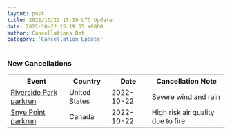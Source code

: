 ```yaml
---
layout: post
title: 2022/10/22 15:19 UTC Update
date: 2022-10-22 15:19:55 +0000
author: Cancellations Bot
category: 'Cancellation Update'
---
```


<h3>New Cancellations</h3>
<div class='hscrollable'>
<table style='width: 100%'>
    <tr>
        <th>Event</th>
        <th>Country</th>
        <th>Date</th>
        <th>Cancellation Note</th>
    </tr>
    <tr>
        <td><a href="https://www.parkrun.us/riversidepark">Riverside Park parkrun</a></td>
        <td>United States</td>
        <td>2022-10-22</td>
        <td>Severe wind and rain</td>
    </tr>
    <tr>
        <td><a href="https://www.parkrun.ca/snyepoint">Snye Point parkrun</a></td>
        <td>Canada</td>
        <td>2022-10-22</td>
        <td>High risk air quality due to fire</td>
    </tr>
</table>
</div>
